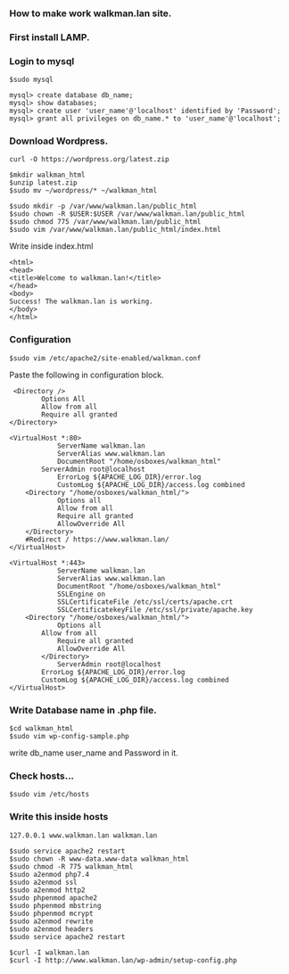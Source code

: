 ### How to make work walkman.lan site.

### First install LAMP.

### Login to mysql
```
$sudo mysql
```
```
mysql> create database db_name;
mysql> show databases;
mysql> create user 'user_name'@'localhost' identified by 'Password';
mysql> grant all privileges on db_name.* to 'user_name'@'localhost';
```
### Download Wordpress.

```
curl -O https://wordpress.org/latest.zip

```
```
$mkdir walkman_html
$unzip latest.zip 
$sudo mv ~/wordpress/* ~/walkman_html
```
```
$sudo mkdir -p /var/www/walkman.lan/public_html
$sudo chown -R $USER:$USER /var/www/walkman.lan/public_html
$sudo chmod 775 /var/www/walkman.lan/public_html
$sudo vim /var/www/walkman.lan/public_html/index.html
```
Write inside index.html
```
<html>
<head>
<title>Welcome to walkman.lan!</title>
</head>
<body>
Success! The walkman.lan is working.
</body>
</html>
```
### Configuration
```
$sudo vim /etc/apache2/site-enabled/walkman.conf
```
Paste the following in configuration block.

```
 <Directory />
    	Options All
     	Allow from all
     	Require all granted
</Directory>
     	
<VirtualHost *:80>
     		ServerName walkman.lan
     		ServerAlias www.walkman.lan 
    		DocumentRoot "/home/osboxes/walkman_html"
		ServerAdmin root@localhost
        	ErrorLog ${APACHE_LOG_DIR}/error.log
        	CustomLog ${APACHE_LOG_DIR}/access.log combined
 	<Directory "/home/osboxes/walkman_html/">
        	Options all
        	Allow from all
        	Require all granted
        	AllowOverride All
	</Directory>
	#Redirect / https://www.walkman.lan/
</VirtualHost>
    	
<VirtualHost *:443>
    		ServerName walkman.lan
        	ServerAlias www.walkman.lan
    		DocumentRoot "/home/osboxes/walkman_html"
    		SSLEngine on
    		SSLCertificateFile /etc/ssl/certs/apache.crt
    		SSLCertificatekeyFile /etc/ssl/private/apache.key
   	<Directory "/home/osboxes/walkman_html/">
    		Options all
   		Allow from all
    		Require all granted
    		AllowOverride All
    	</Directory>
    		ServerAdmin root@localhost
   		ErrorLog ${APACHE_LOG_DIR}/error.log
		CustomLog ${APACHE_LOG_DIR}/access.log combined
</VirtualHost>
```
### Write Database name in .php file.
```
$cd walkman_html
$sudo vim wp-config-sample.php
```
write db_name user_name and Password in it.

### Check hosts...
``` 
$sudo vim /etc/hosts
```

### Write this inside hosts
```
127.0.0.1 www.walkman.lan walkman.lan 
```

```
$sudo service apache2 restart
$sudo chown -R www-data.www-data walkman_html
$sudo chmod -R 775 walkman_html
$sudo a2enmod php7.4
$sudo a2enmod ssl
$sudo a2enmod http2
$sudo phpenmod apache2
$sudo phpenmod mbstring
$sudo phpenmod mcrypt
$sudo a2enmod rewrite
$sudo a2enmod headers
$sudo service apache2 restart
```
```
$curl -I walkman.lan
$curl -I http://www.walkman.lan/wp-admin/setup-config.php
```

